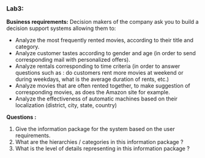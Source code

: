 ### Lab3:

**Business requirements:** Decision makers of the company ask you to build a decision support systems allowing them to:
-	Analyze the most frequently rented movies, according to their title and category.
-	Analyze customer tastes according to gender and age (in order to send corresponding mail with personalized offers).
-	Analyze rentals corresponding to time criteria (in order to answer questions such as : do customers rent more movies at weekend or during weekdays, what is the average duration of rents, etc.)
-	Analyze movies that are often rented together, to make suggestion of corresponding movies, as does the Amazon site for example.
-	Analyze the effectiveness of automatic machines based on their localization (district, city, state, country)

**Questions :**

1.	Give the information package for the system based on the user requirements.
2.	What are the hierarchies / categories in this information package ?
3.	What is the level of details representing in this information package ?
